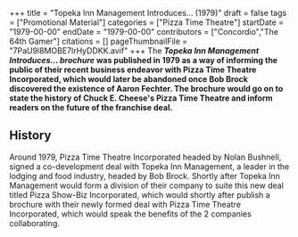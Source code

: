 +++
title = "Topeka Inn Management Introduces... (1979)"
draft = false
tags = ["Promotional Material"]
categories = ["Pizza Time Theatre"]
startDate = "1979-00-00"
endDate = "1979-00-00"
contributors = ["Concordio","The 64th Gamer"]
citations = []
pageThumbnailFile = "7PaU9l8MOBE7lrHyDDKK.avif"
+++
The ***Topeka Inn Management Introduces... brochure* was published in 1979 as a way of informing the public of their recent business endeavor with Pizza Time Theatre Incorporated, which would later be abandoned once Bob Brock discovered the existence of Aaron Fechter.
The brochure would go on to state the history of Chuck E. Cheese's Pizza Time Theatre and inform readers on the future of the franchise deal.**

## History

Around 1979, Pizza Time Theatre Incorporated headed by Nolan Bushnell, signed a co-development deal with Topeka Inn Management, a leader in the lodging and food industry, headed by Bob Brock. Shortly after Topeka Inn Management would form a division of their company to suite this new deal titled Pizza Show-Biz Incorporated, which would shortly after publish a brochure with their newly formed deal with Pizza Time Theatre Incorporated, which would speak the benefits of the 2 companies collaborating.
